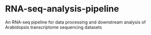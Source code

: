 # RNA-seq-analysis-pipeline
An RNA-seq pipeline for data processing and downstream analysis of Arabidopsis transcriptome sequencing datasets
